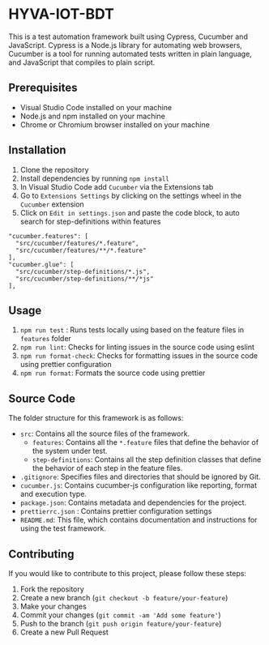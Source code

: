 # HYVA-IOT-BDT

This is a test automation framework built using Cypress, Cucumber and JavaScript. Cypress is a Node.js library for automating web browsers, Cucumber is a tool for running automated tests written in plain language, and JavaScript that compiles to plain script.

## Prerequisites

- Visual Studio Code installed on your machine
- Node.js and npm installed on your machine
- Chrome or Chromium browser installed on your machine

## Installation

1. Clone the repository
2. Install dependencies by running `npm install`
3. In Visual Studio Code add `Cucumber` via the Extensions tab
4. Go to `Extensions Settings` by clicking on the settings wheel in the `Cucumber` extension
5. Click on `Edit in settings.json` and paste the code block, to auto search for step-definitions within features

```('json')
"cucumber.features": [
  "src/cucumber/features/*.feature",
  "src/cucumber/features/**/*.feature"
],
"cucumber.glue": [
  "src/cucumber/step-definitions/*.js",
  "src/cucumber/step-definitions/**/*js"
],
```

## Usage

1. `npm run test` : Runs tests locally using based on the feature files in `features` folder
5. `npm run lint`: Checks for linting issues in the source code using eslint
6. `npm run format-check`: Checks for formatting issues in the source code using prettier configuration
7. `npm run format`: Formats the source code using prettier

## Source Code

The folder structure for this framework is as follows:

- `src`: Contains all the source files of the framework.
  - `features`: Contains all the `*.feature` files that define the behavior of the system under test.
  - `step-definitions`: Contains all the step definition classes that define the behavior of each step in the feature files.
- `.gitignore`: Specifies files and directories that should be ignored by Git.
- `cucumber.js`: Contains cucumber-js configuration like reporting, format and execution type.
- `package.json`: Contains metadata and dependencies for the project.
- `prettierrc.json` : Contains prettier configuration settings
- `README.md`: This file, which contains documentation and instructions for using the test framework.

## Contributing

If you would like to contribute to this project, please follow these steps:

1. Fork the repository
2. Create a new branch (`git checkout -b feature/your-feature`)
3. Make your changes
4. Commit your changes (`git commit -am 'Add some feature'`)
5. Push to the branch (`git push origin feature/your-feature`)
6. Create a new Pull Request
